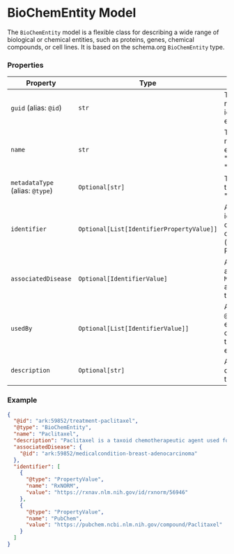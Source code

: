 # BioChemEntity Model

The `BioChemEntity` model is a flexible class for describing a wide range of biological or chemical entities, such as proteins, genes, chemical compounds, or cell lines. It is based on the schema.org `BioChemEntity` type.

### Properties

| Property                        | Type                                      | Description                                                                            | Required |
| ------------------------------- | ----------------------------------------- | -------------------------------------------------------------------------------------- | :------: |
| `guid` (alias: `@id`)           | `str`                                     | The unique, resolvable identifier for the entity.                                      |   Yes    |
| `name`                          | `str`                                     | The common name of the entity (e.g., "Paclitaxel", "TP53").                            |   Yes    |
| `metadataType` (alias: `@type`) | `Optional[str]`                           | The schema.org type. Defaults to "BioChemEntity".                                      |    No    |
| `identifier`                    | `Optional[List[IdentifierPropertyValue]]` | A list of formal identifiers from other databases or ontologies (e.g., RRID, PubChem). |    No    |
| `associatedDisease`             | `Optional[IdentifierValue]`               | A link (by `@id`) to a `MedicalCondition` associated with this entity.                 |    No    |
| `usedBy`                        | `Optional[List[IdentifierValue]]`         | A list of links (by `@id`) to experiments or other entities that used this entity.     |    No    |
| `description`                   | `Optional[str]`                           | A detailed description of the entity.                                                  |    No    |

### Example

```json
{
  "@id": "ark:59852/treatment-paclitaxel",
  "@type": "BioChemEntity",
  "name": "Paclitaxel",
  "description": "Paclitaxel is a taxoid chemotherapeutic agent used for the treatment of various cancers including breast and lung cancer.",
  "associatedDisease": {
    "@id": "ark:59852/medicalcondition-breast-adenocarcinoma"
  },
  "identifier": [
    {
      "@type": "PropertyValue",
      "name": "RxNORM",
      "value": "https://rxnav.nlm.nih.gov/id/rxnorm/56946"
    },
    {
      "@type": "PropertyValue",
      "name": "PubChem",
      "value": "https://pubchem.ncbi.nlm.nih.gov/compound/Paclitaxel"
    }
  ]
}
```
